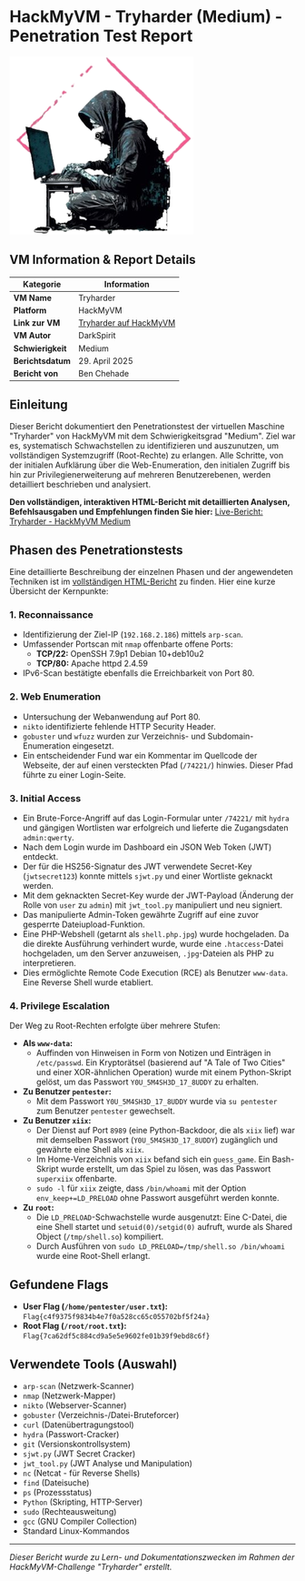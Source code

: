 # HackMyVM - Tryharder (Medium) - Penetration Test Report

![Tryharder VM Logo](Tryharder.png)

## VM Information & Report Details

| Kategorie        | Information                                                                 |
|------------------|-----------------------------------------------------------------------------|
| **VM Name**      | Tryharder                                                                   |
| **Platform**     | HackMyVM                                                                    |
| **Link zur VM**  | [Tryharder auf HackMyVM](https://hackmyvm.eu/machines/machine.php?vm=Tryharder) |
| **VM Autor**     | DarkSpirit                                                                  |
| **Schwierigkeit**| Medium                                                                      |
| **Berichtsdatum**| 29. April 2025                                                              |
| **Bericht von**  | Ben Chehade                                                                 |

## Einleitung

Dieser Bericht dokumentiert den Penetrationstest der virtuellen Maschine "Tryharder" von HackMyVM mit dem Schwierigkeitsgrad "Medium". Ziel war es, systematisch Schwachstellen zu identifizieren und auszunutzen, um vollständigen Systemzugriff (Root-Rechte) zu erlangen. Alle Schritte, von der initialen Aufklärung über die Web-Enumeration, den initialen Zugriff bis hin zur Privilegienerweiterung auf mehreren Benutzerebenen, werden detailliert beschrieben und analysiert.

**Den vollständigen, interaktiven HTML-Bericht mit detaillierten Analysen, Befehlsausgaben und Empfehlungen finden Sie hier:**
[Live-Bericht: Tryharder - HackMyVM Medium](https://alientec1908.github.io/Tryharder_HackMyVM_Medium/)

## Phasen des Penetrationstests

Eine detaillierte Beschreibung der einzelnen Phasen und der angewendeten Techniken ist im [vollständigen HTML-Bericht](https://alientec1908.github.io/Tryharder_HackMyVM_Medium/) zu finden. Hier eine kurze Übersicht der Kernpunkte:

### 1. Reconnaissance
- Identifizierung der Ziel-IP (`192.168.2.186`) mittels `arp-scan`.
- Umfassender Portscan mit `nmap` offenbarte offene Ports:
  - **TCP/22:** OpenSSH 7.9p1 Debian 10+deb10u2
  - **TCP/80:** Apache httpd 2.4.59
- IPv6-Scan bestätigte ebenfalls die Erreichbarkeit von Port 80.

### 2. Web Enumeration
- Untersuchung der Webanwendung auf Port 80.
- `nikto` identifizierte fehlende HTTP Security Header.
- `gobuster` und `wfuzz` wurden zur Verzeichnis- und Subdomain-Enumeration eingesetzt.
- Ein entscheidender Fund war ein Kommentar im Quellcode der Webseite, der auf einen versteckten Pfad (`/74221/`) hinwies. Dieser Pfad führte zu einer Login-Seite.

### 3. Initial Access
- Ein Brute-Force-Angriff auf das Login-Formular unter `/74221/` mit `hydra` und gängigen Wortlisten war erfolgreich und lieferte die Zugangsdaten `admin:qwerty`.
- Nach dem Login wurde im Dashboard ein JSON Web Token (JWT) entdeckt.
- Der für die HS256-Signatur des JWT verwendete Secret-Key (`jwtsecret123`) konnte mittels `sjwt.py` und einer Wortliste geknackt werden.
- Mit dem geknackten Secret-Key wurde der JWT-Payload (Änderung der Rolle von `user` zu `admin`) mit `jwt_tool.py` manipuliert und neu signiert.
- Das manipulierte Admin-Token gewährte Zugriff auf eine zuvor gesperrte Dateiupload-Funktion.
- Eine PHP-Webshell (getarnt als `shell.php.jpg`) wurde hochgeladen. Da die direkte Ausführung verhindert wurde, wurde eine `.htaccess`-Datei hochgeladen, um den Server anzuweisen, `.jpg`-Dateien als PHP zu interpretieren.
- Dies ermöglichte Remote Code Execution (RCE) als Benutzer `www-data`. Eine Reverse Shell wurde etabliert.

### 4. Privilege Escalation
Der Weg zu Root-Rechten erfolgte über mehrere Stufen:
- **Als `www-data`:**
    - Auffinden von Hinweisen in Form von Notizen und Einträgen in `/etc/passwd`. Ein Kryptorätsel (basierend auf "A Tale of Two Cities" und einer XOR-ähnlichen Operation) wurde mit einem Python-Skript gelöst, um das Passwort `Y0U_5M4SH3D_17_8UDDY` zu erhalten.
- **Zu Benutzer `pentester`:**
    - Mit dem Passwort `Y0U_5M4SH3D_17_8UDDY` wurde via `su pentester` zum Benutzer `pentester` gewechselt.
- **Zu Benutzer `xiix`:**
    - Der Dienst auf Port `8989` (eine Python-Backdoor, die als `xiix` lief) war mit demselben Passwort (`Y0U_5M4SH3D_17_8UDDY`) zugänglich und gewährte eine Shell als `xiix`.
    - Im Home-Verzeichnis von `xiix` befand sich ein `guess_game`. Ein Bash-Skript wurde erstellt, um das Spiel zu lösen, was das Passwort `superxiix` offenbarte.
    - `sudo -l` für `xiix` zeigte, dass `/bin/whoami` mit der Option `env_keep+=LD_PRELOAD` ohne Passwort ausgeführt werden konnte.
- **Zu `root`:**
    - Die `LD_PRELOAD`-Schwachstelle wurde ausgenutzt: Eine C-Datei, die eine Shell startet und `setuid(0)/setgid(0)` aufruft, wurde als Shared Object (`/tmp/shell.so`) kompiliert.
    - Durch Ausführen von `sudo LD_PRELOAD=/tmp/shell.so /bin/whoami` wurde eine Root-Shell erlangt.

## Gefundene Flags

- **User Flag (`/home/pentester/user.txt`):** `Flag{c4f9375f9834b4e7f0a528cc65c055702bf5f24a}`
- **Root Flag (`/root/root.txt`):** `Flag{7ca62df5c884cd9a5e5e9602fe01b39f9ebd8c6f}`

## Verwendete Tools (Auswahl)

- `arp-scan` (Netzwerk-Scanner)
- `nmap` (Netzwerk-Mapper)
- `nikto` (Webserver-Scanner)
- `gobuster` (Verzeichnis-/Datei-Bruteforcer)
- `curl` (Datenübertragungstool)
- `hydra` (Passwort-Cracker)
- `git` (Versionskontrollsystem)
- `sjwt.py` (JWT Secret Cracker)
- `jwt_tool.py` (JWT Analyse und Manipulation)
- `nc` (Netcat - für Reverse Shells)
- `find` (Dateisuche)
- `ps` (Prozessstatus)
- `Python` (Skripting, HTTP-Server)
- `sudo` (Rechteausweitung)
- `gcc` (GNU Compiler Collection)
- Standard Linux-Kommandos

---
*Dieser Bericht wurde zu Lern- und Dokumentationszwecken im Rahmen der HackMyVM-Challenge "Tryharder" erstellt.*
